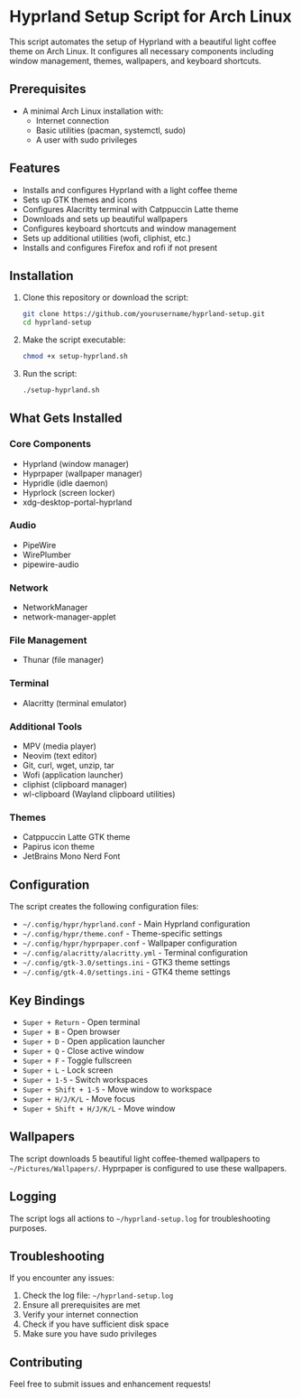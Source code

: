 # Hyprland Setup Script for Arch Linux

This script automates the setup of Hyprland with a beautiful light coffee theme on Arch Linux. It configures all necessary components including window management, themes, wallpapers, and keyboard shortcuts.

## Prerequisites

- A minimal Arch Linux installation with:
  - Internet connection
  - Basic utilities (pacman, systemctl, sudo)
  - A user with sudo privileges

## Features

- Installs and configures Hyprland with a light coffee theme
- Sets up GTK themes and icons
- Configures Alacritty terminal with Catppuccin Latte theme
- Downloads and sets up beautiful wallpapers
- Configures keyboard shortcuts and window management
- Sets up additional utilities (wofi, cliphist, etc.)
- Installs and configures Firefox and rofi if not present

## Installation

1. Clone this repository or download the script:
   ```bash
   git clone https://github.com/yourusername/hyprland-setup.git
   cd hyprland-setup
   ```

2. Make the script executable:
   ```bash
   chmod +x setup-hyprland.sh
   ```

3. Run the script:
   ```bash
   ./setup-hyprland.sh
   ```

## What Gets Installed

### Core Components
- Hyprland (window manager)
- Hyprpaper (wallpaper manager)
- Hypridle (idle daemon)
- Hyprlock (screen locker)
- xdg-desktop-portal-hyprland

### Audio
- PipeWire
- WirePlumber
- pipewire-audio

### Network
- NetworkManager
- network-manager-applet

### File Management
- Thunar (file manager)

### Terminal
- Alacritty (terminal emulator)

### Additional Tools
- MPV (media player)
- Neovim (text editor)
- Git, curl, wget, unzip, tar
- Wofi (application launcher)
- cliphist (clipboard manager)
- wl-clipboard (Wayland clipboard utilities)

### Themes
- Catppuccin Latte GTK theme
- Papirus icon theme
- JetBrains Mono Nerd Font

## Configuration

The script creates the following configuration files:

- `~/.config/hypr/hyprland.conf` - Main Hyprland configuration
- `~/.config/hypr/theme.conf` - Theme-specific settings
- `~/.config/hypr/hyprpaper.conf` - Wallpaper configuration
- `~/.config/alacritty/alacritty.yml` - Terminal configuration
- `~/.config/gtk-3.0/settings.ini` - GTK3 theme settings
- `~/.config/gtk-4.0/settings.ini` - GTK4 theme settings

## Key Bindings

- `Super + Return` - Open terminal
- `Super + B` - Open browser
- `Super + D` - Open application launcher
- `Super + Q` - Close active window
- `Super + F` - Toggle fullscreen
- `Super + L` - Lock screen
- `Super + 1-5` - Switch workspaces
- `Super + Shift + 1-5` - Move window to workspace
- `Super + H/J/K/L` - Move focus
- `Super + Shift + H/J/K/L` - Move window

## Wallpapers

The script downloads 5 beautiful light coffee-themed wallpapers to `~/Pictures/Wallpapers/`. Hyprpaper is configured to use these wallpapers.

## Logging

The script logs all actions to `~/hyprland-setup.log` for troubleshooting purposes.

## Troubleshooting

If you encounter any issues:

1. Check the log file: `~/hyprland-setup.log`
2. Ensure all prerequisites are met
3. Verify your internet connection
4. Check if you have sufficient disk space
5. Make sure you have sudo privileges

## Contributing

Feel free to submit issues and enhancement requests! 